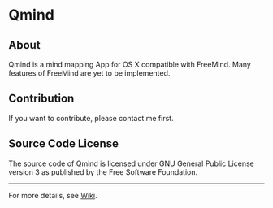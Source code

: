 # Qmind

## About
Qmind is a mind mapping App for OS X compatible with FreeMind. Many features of FreeMind are yet to be implemented.

## Contribution
If you want to contribute, please contact me first.

## Source Code License
The source code of Qmind is licensed under GNU General Public License version 3 as published by the Free Software Foundation.

- - -

For more details, see [Wiki][].

[Wiki]: https://github.com/qvacua/qmind/wiki
